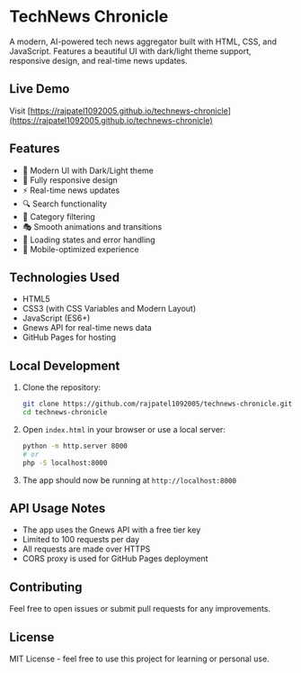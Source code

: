 # TechNews Chronicle

A modern, AI-powered tech news aggregator built with HTML, CSS, and JavaScript. Features a beautiful UI with dark/light theme support, responsive design, and real-time news updates.

## Live Demo

Visit [https://rajpatel1092005.github.io/technews-chronicle](https://rajpatel1092005.github.io/technews-chronicle)

## Features

- 🎨 Modern UI with Dark/Light theme
- 📱 Fully responsive design
- ⚡ Real-time news updates
- 🔍 Search functionality
- 📂 Category filtering
- 🎭 Smooth animations and transitions
- 🔄 Loading states and error handling
- 📱 Mobile-optimized experience

## Technologies Used

- HTML5
- CSS3 (with CSS Variables and Modern Layout)
- JavaScript (ES6+)
- Gnews API for real-time news data
- GitHub Pages for hosting

## Local Development

1. Clone the repository:
   ```bash
   git clone https://github.com/rajpatel1092005/technews-chronicle.git
   cd technews-chronicle
   ```

2. Open `index.html` in your browser or use a local server:
   ```bash
   python -m http.server 8000
   # or
   php -S localhost:8000
   ```

3. The app should now be running at `http://localhost:8000`

## API Usage Notes

- The app uses the Gnews API with a free tier key
- Limited to 100 requests per day
- All requests are made over HTTPS
- CORS proxy is used for GitHub Pages deployment

## Contributing

Feel free to open issues or submit pull requests for any improvements.

## License

MIT License - feel free to use this project for learning or personal use.
